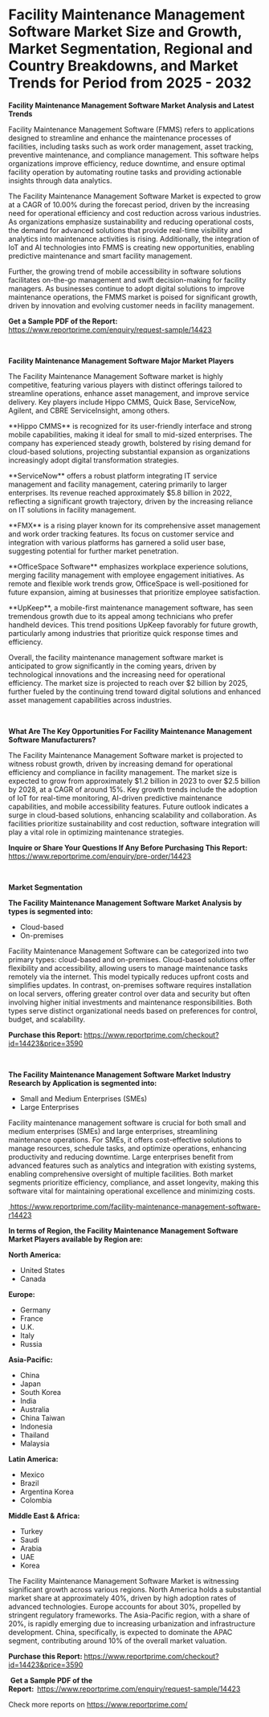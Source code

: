 <p><h1>Facility Maintenance Management Software Market Size and Growth, Market Segmentation, Regional and Country Breakdowns, and Market Trends for Period from 2025 -  2032</h1></p><p><strong>Facility Maintenance Management Software Market Analysis and Latest Trends</strong></p>
<p><p>Facility Maintenance Management Software (FMMS) refers to applications designed to streamline and enhance the maintenance processes of facilities, including tasks such as work order management, asset tracking, preventive maintenance, and compliance management. This software helps organizations improve efficiency, reduce downtime, and ensure optimal facility operation by automating routine tasks and providing actionable insights through data analytics.</p><p>The Facility Maintenance Management Software Market is expected to grow at a CAGR of 10.00% during the forecast period, driven by the increasing need for operational efficiency and cost reduction across various industries. As organizations emphasize sustainability and reducing operational costs, the demand for advanced solutions that provide real-time visibility and analytics into maintenance activities is rising. Additionally, the integration of IoT and AI technologies into FMMS is creating new opportunities, enabling predictive maintenance and smart facility management.</p><p>Further, the growing trend of mobile accessibility in software solutions facilitates on-the-go management and swift decision-making for facility managers. As businesses continue to adopt digital solutions to improve maintenance operations, the FMMS market is poised for significant growth, driven by innovation and evolving customer needs in facility management.</p></p>
<p><strong>Get a Sample PDF of the Report:&nbsp;</strong> <a href="https://www.reportprime.com/enquiry/request-sample/14423?utm_campaign=2449&utm_medium=2&utm_source=Github&utm_content=ia&utm_term=20032025&utm_id=facility-maintenance-management-software">https://www.reportprime.com/enquiry/request-sample/14423</a></p>
<p>&nbsp;</p>
<p><strong>Facility Maintenance Management Software Major Market Players</strong></p>
<p><p>The Facility Maintenance Management Software market is highly competitive, featuring various players with distinct offerings tailored to streamline operations, enhance asset management, and improve service delivery. Key players include Hippo CMMS, Quick Base, ServiceNow, Agilent, and CBRE ServiceInsight, among others.</p><p>**Hippo CMMS** is recognized for its user-friendly interface and strong mobile capabilities, making it ideal for small to mid-sized enterprises. The company has experienced steady growth, bolstered by rising demand for cloud-based solutions, projecting substantial expansion as organizations increasingly adopt digital transformation strategies.</p><p>**ServiceNow** offers a robust platform integrating IT service management and facility management, catering primarily to larger enterprises. Its revenue reached approximately $5.8 billion in 2022, reflecting a significant growth trajectory, driven by the increasing reliance on IT solutions in facility management.</p><p>**FMX** is a rising player known for its comprehensive asset management and work order tracking features. Its focus on customer service and integration with various platforms has garnered a solid user base, suggesting potential for further market penetration.</p><p>**OfficeSpace Software** emphasizes workplace experience solutions, merging facility management with employee engagement initiatives. As remote and flexible work trends grow, OfficeSpace is well-positioned for future expansion, aiming at businesses that prioritize employee satisfaction.</p><p>**UpKeep**, a mobile-first maintenance management software, has seen tremendous growth due to its appeal among technicians who prefer handheld devices. This trend positions UpKeep favorably for future growth, particularly among industries that prioritize quick response times and efficiency.</p><p>Overall, the facility maintenance management software market is anticipated to grow significantly in the coming years, driven by technological innovations and the increasing need for operational efficiency. The market size is projected to reach over $2 billion by 2025, further fueled by the continuing trend toward digital solutions and enhanced asset management capabilities across industries.</p></p>
<p>&nbsp;</p>
<p><strong>What Are The Key Opportunities For Facility Maintenance Management Software Manufacturers?</strong></p>
<p><p>The Facility Maintenance Management Software market is projected to witness robust growth, driven by increasing demand for operational efficiency and compliance in facility management. The market size is expected to grow from approximately $1.2 billion in 2023 to over $2.5 billion by 2028, at a CAGR of around 15%. Key growth trends include the adoption of IoT for real-time monitoring, AI-driven predictive maintenance capabilities, and mobile accessibility features. Future outlook indicates a surge in cloud-based solutions, enhancing scalability and collaboration. As facilities prioritize sustainability and cost reduction, software integration will play a vital role in optimizing maintenance strategies.</p></p>
<p><strong>Inquire or Share Your Questions If Any Before Purchasing This Report:</strong> <a href="https://www.reportprime.com/enquiry/pre-order/14423?utm_campaign=2449&utm_medium=2&utm_source=Github&utm_content=ia&utm_term=20032025&utm_id=facility-maintenance-management-software">https://www.reportprime.com/enquiry/pre-order/14423</a></p>
<p>&nbsp;</p>
<p><strong>Market Segmentation</strong></p>
<p><strong>The Facility Maintenance Management Software Market Analysis by types is segmented into:</strong></p>
<p><ul><li>Cloud-based</li><li>On-premises</li></ul></p>
<p><p>Facility Maintenance Management Software can be categorized into two primary types: cloud-based and on-premises. Cloud-based solutions offer flexibility and accessibility, allowing users to manage maintenance tasks remotely via the internet. This model typically reduces upfront costs and simplifies updates. In contrast, on-premises software requires installation on local servers, offering greater control over data and security but often involving higher initial investments and maintenance responsibilities. Both types serve distinct organizational needs based on preferences for control, budget, and scalability.</p></p>
<p><strong>Purchase this Report:&nbsp;</strong><a href="https://www.reportprime.com/checkout?id=14423&price=3590&utm_campaign=2449&utm_medium=2&utm_source=Github&utm_content=ia&utm_term=20032025&utm_id=facility-maintenance-management-software">https://www.reportprime.com/checkout?id=14423&price=3590</a></p>
<p>&nbsp;</p>
<p><strong>The Facility Maintenance Management Software Market Industry Research by Application is segmented into:</strong></p>
<p><ul><li>Small and Medium Enterprises (SMEs)</li><li>Large Enterprises</li></ul></p>
<p><p>Facility maintenance management software is crucial for both small and medium enterprises (SMEs) and large enterprises, streamlining maintenance operations. For SMEs, it offers cost-effective solutions to manage resources, schedule tasks, and optimize operations, enhancing productivity and reducing downtime. Large enterprises benefit from advanced features such as analytics and integration with existing systems, enabling comprehensive oversight of multiple facilities. Both market segments prioritize efficiency, compliance, and asset longevity, making this software vital for maintaining operational excellence and minimizing costs.</p></p>
<p><a href="https://www.reportprime.com/facility-maintenance-management-software-r14423?utm_campaign=2449&utm_medium=2&utm_source=Github&utm_content=ia&utm_term=20032025&utm_id=facility-maintenance-management-software">&nbsp;https://www.reportprime.com/facility-maintenance-management-software-r14423</a></p>
<p><strong>In terms of Region, the Facility Maintenance Management Software Market Players available by Region are:</strong></p>
<p>
    <p> <strong> North America: </strong>
        <ul>
            <li>United States</li>
            <li>Canada</li>
        </ul>
        </p> 
    <p> <strong> Europe: </strong>
        <ul>
            <li>Germany</li>
            <li>France</li>
            <li>U.K.</li>
            <li>Italy</li>
            <li>Russia</li>
        </ul>
        </p> 
    <p> <strong> Asia-Pacific: </strong>
        <ul>
            <li>China</li>
            <li>Japan</li>
            <li>South Korea</li>
            <li>India</li>
            <li>Australia</li>
            <li>China Taiwan</li>
            <li>Indonesia</li>
            <li>Thailand</li>
            <li>Malaysia</li>
        </ul>
        </p> 
    <p> <strong> Latin America: </strong>
        <ul>
            <li>Mexico</li>
            <li>Brazil</li>
            <li>Argentina Korea</li>
            <li>Colombia</li>
        </ul>
        </p> 
    <p> <strong> Middle East & Africa: </strong>
        <ul>
            <li>Turkey</li>
            <li>Saudi</li>
            <li>Arabia</li>
            <li>UAE</li>
            <li>Korea</li>
        </ul>
    </p>
    </p>
<p><p>The Facility Maintenance Management Software Market is witnessing significant growth across various regions. North America holds a substantial market share at approximately 40%, driven by high adoption rates of advanced technologies. Europe accounts for about 30%, propelled by stringent regulatory frameworks. The Asia-Pacific region, with a share of 20%, is rapidly emerging due to increasing urbanization and infrastructure development. China, specifically, is expected to dominate the APAC segment, contributing around 10% of the overall market valuation.</p></p>
<p><strong>Purchase this Report: </strong><a href="https://www.reportprime.com/checkout?id=14423&price=3590&utm_campaign=2449&utm_medium=2&utm_source=Github&utm_content=ia&utm_term=20032025&utm_id=facility-maintenance-management-software">https://www.reportprime.com/checkout?id=14423&price=3590</a></p>
<p>&nbsp;<strong>Get a Sample PDF of the Report:&nbsp;&nbsp;</strong><a href="https://www.reportprime.com/enquiry/request-sample/14423?utm_campaign=2449&utm_medium=2&utm_source=Github&utm_content=ia&utm_term=20032025&utm_id=facility-maintenance-management-software">https://www.reportprime.com/enquiry/request-sample/14423</a></p>
<p><strong></strong></p>
<p>Check more reports on <a href="https://www.reportprime.com/?utm_campaign=2449&utm_medium=2&utm_source=Github&utm_content=ia&utm_term=20032025&utm_id=facility-maintenance-management-software">https://www.reportprime.com/</a></p>